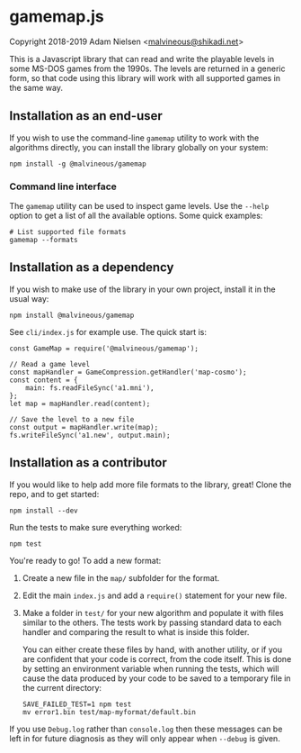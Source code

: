 # gamemap.js
Copyright 2018-2019 Adam Nielsen <<malvineous@shikadi.net>>  

This is a Javascript library that can read and write the playable levels in
some MS-DOS games from the 1990s.  The levels are returned in a generic form,
so that code using this library will work with all supported games in the same
way.

## Installation as an end-user

If you wish to use the command-line `gamemap` utility to work with the
algorithms directly, you can install the library globally on your system:

    npm install -g @malvineous/gamemap

### Command line interface

The `gamemap` utility can be used to inspect game levels.  Use the `--help`
option to get a list of all the available options.  Some quick examples:

    # List supported file formats
    gamemap --formats

## Installation as a dependency

If you wish to make use of the library in your own project, install it
in the usual way:

    npm install @malvineous/gamemap

See `cli/index.js` for example use.  The quick start is:

    const GameMap = require('@malvineous/gamemap');
    
    // Read a game level
    const mapHandler = GameCompression.getHandler('map-cosmo');
    const content = {
        main: fs.readFileSync('a1.mni'),
    };
    let map = mapHandler.read(content);
    
    // Save the level to a new file
    const output = mapHandler.write(map);
    fs.writeFileSync('a1.new', output.main);

## Installation as a contributor

If you would like to help add more file formats to the library, great!
Clone the repo, and to get started:

    npm install --dev

Run the tests to make sure everything worked:

    npm test

You're ready to go!  To add a new format:

 1. Create a new file in the `map/` subfolder for the format.

 2. Edit the main `index.js` and add a `require()` statement for your new file.

 3. Make a folder in `test/` for your new algorithm and populate it with
    files similar to the others.  The tests work by passing standard data to
    each handler and comparing the result to what is inside this folder.
    
    You can either create these files by hand, with another utility, or if you
    are confident that your code is correct, from the code itself.  This is done
    by setting an environment variable when running the tests, which will cause
    the data produced by your code to be saved to a temporary file in the
    current directory:
    
        SAVE_FAILED_TEST=1 npm test
        mv error1.bin test/map-myformat/default.bin

If you use `Debug.log` rather than `console.log` then these messages can be left
in for future diagnosis as they will only appear when `--debug` is given.
